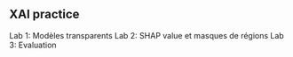 ## XAI practice

Lab 1: Modèles transparents
Lab 2: SHAP value et masques de régions
Lab 3: Evaluation 